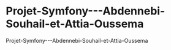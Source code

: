 # Projet-Symfony---Abdennebi-Souhail-et-Attia-Oussema
Projet-Symfony---Abdennebi-Souhail-et-Attia-Oussema
